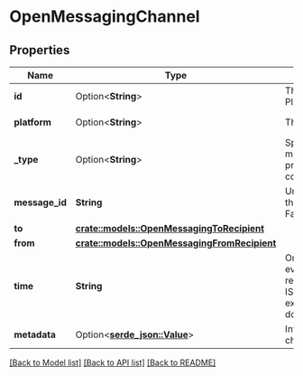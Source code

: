 # OpenMessagingChannel

## Properties

Name | Type | Description | Notes
------------ | ------------- | ------------- | -------------
**id** | Option<**String**> | The Messaging Platform integration ID. | [optional][readonly]
**platform** | Option<**String**> | The provider type. | [optional][readonly]
**_type** | Option<**String**> | Specifies if this message is part of a private or public conversation. | [optional]
**message_id** | **String** | Unique provider ID of the message such as a Facebook message ID. | 
**to** | [**crate::models::OpenMessagingToRecipient**](OpenMessagingToRecipient.md) |  | 
**from** | [**crate::models::OpenMessagingFromRecipient**](OpenMessagingFromRecipient.md) |  | 
**time** | **String** | Original time of the event. Date time is represented as an ISO-8601 string. For example: yyyy-MM-ddTHH:mm:ss[.mmm]Z | 
**metadata** | Option<[**serde_json::Value**](.md)> | Information about the channel. | [optional]

[[Back to Model list]](../README.md#documentation-for-models) [[Back to API list]](../README.md#documentation-for-api-endpoints) [[Back to README]](../README.md)


